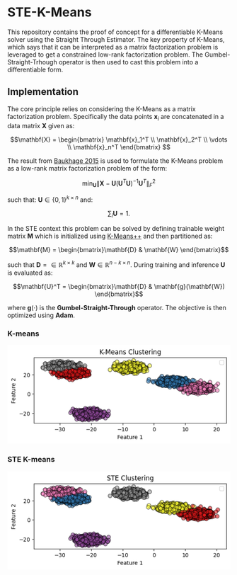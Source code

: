 # STE-K-Means

This repository contains the proof of concept for a differentiable K-Means solver using the Straight Through Estimator. The key property of K-Means, which says that it can be interpreted as a matrix factorization problem is leveraged to get a constrained low-rank factorization problem. The Gumbel-Straight-Trhough operator is then used to cast this problem into a differentiable form.


## Implementation
The core principle relies on considering the K-Means as a matrix factorization problem. Specifically the data points $\mathbf{x}_i$ are concatenated in a data matrix $\mathbf{X}$ given as: 
```math
\mathbf{X} = \begin{bmatrix} \mathbf{x}_1^T \\
    \mathbf{x}_2^T \\
    \vdots \\
    \mathbf{x}_n^T \end{bmatrix} 
```
The result from [Baukhage 2015](https://arxiv.org/pdf/1512.07548) is used to formulate the K-Means problem as a low-rank matrix factorization problem of the form:
```math
\min_{\mathbf{U}} \|\mathbf{X} - \mathbf{U}(\mathbf{U}^T\mathbf{U})^{-1}\mathbf{U}^T \|_F^2
```
such that: $\mathbf{U} \in \{0,1\}^{k \times n}$ and:
```math
\sum_i \mathbf{U} = 1.
```
In the STE context this problem can be solved by defining trainable weight matrix $\mathbf{M}$ which is initialized using [K-Means++](https://theory.stanford.edu/~sergei/papers/kMeansPP-soda.pdf) and then partitioned as:
```math
\mathbf{M} = \begin{bmatrix}\mathbf{D} & \mathbf{W} \end{bmatrix}
```
such that $\mathbf{D} = \in \mathbb{R}^{k \times k}$ and $\mathbf{W} \in \mathbb{R}^{n - k \times n}$. During training and inference $\mathbf{U}$ is evaluated as:
```math
\mathbf{U}^T = \begin{bmatrix}\mathbf{D} & \mathbf{g}(\mathbf{W}) \end{bmatrix}
```  
where $\mathbf{g}(\cdot)$ is the **Gumbel-Straight-Through** operator. The objective is then optimized using **Adam**. 

### K-means
![Model Folding Concept Figure](figures/km.png)

### STE K-means
![Model Folding Concept Figure](figures/ste.png)
